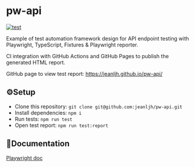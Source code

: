 # pw-api
[![test](https://github.com/jeanljh/pw-api/actions/workflows/test.yml/badge.svg)](https://github.com/jeanljh/pw-api/actions/workflows/test.yml)

Example of test automation framework design for API endpoint testing with Playwright, TypeScript, Fixtures & Playwright reporter.

CI integration with GitHub Actions and GitHub Pages to publish the generated HTML report.

GitHub page to view test report: https://jeanljh.github.io/pw-api/

## ⚙Setup
* Clone this repository: `git clone git@github.com:jeanljh/pw-api.git`
* Install dependencies: `npm i`
* Run tests: `npm run test`
* Open test report: `npm run test:report`

## 📖Documentation
<a href="https://playwright.dev/docs/intro">Playwright doc</a>
